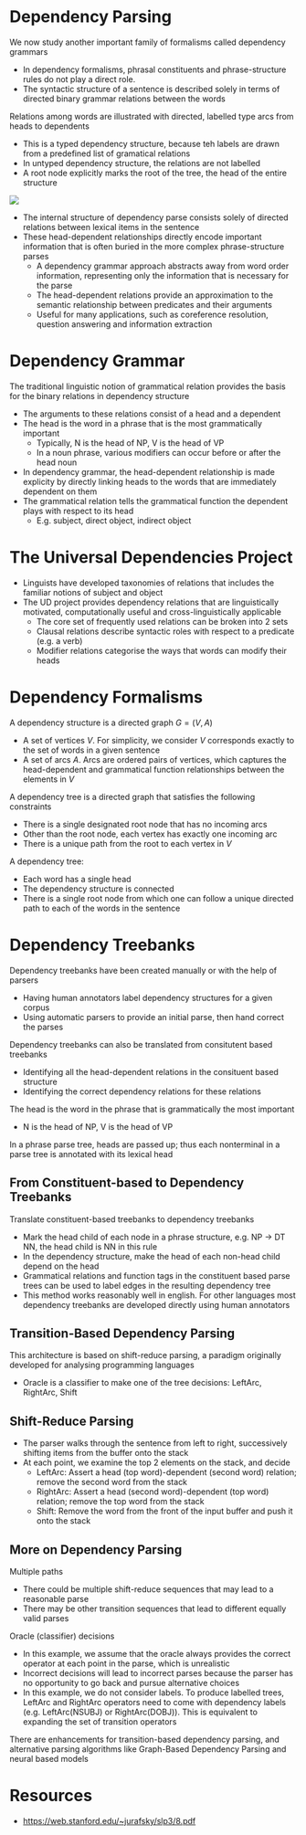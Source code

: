 # Dependency Parsing

We now study another important family of formalisms called dependency grammars

-   In dependency formalisms, phrasal constituents and phrase-structure rules do not play a direct role.
-   The syntactic structure of a sentence is described solely in terms of directed binary grammar relations between the words

Relations among words are illustrated with directed, labelled type arcs from heads to dependents

-   This is a typed dependency structure, because teh labels are drawn from a predefined list of gramatical relations
-   In untyped dependency structure, the relations are not labelled
-   A root node explicitly marks the root of the tree, the head of the entire structure

![](<https://editor.analyticsvidhya.com/uploads/29920Screenshot%20(127).png>)

-   The internal structure of dependency parse consists solely of directed relations between lexical items in the sentence
-   These head-dependent relationships directly encode important information that is often buried in the more complex phrase-structure parses
    -   A dependency grammar approach abstracts away from word order information, representing only the information that is necessary for the parse
    -   The head-dependent relations provide an approximation to the semantic relationship between predicates and their arguments
    -   Useful for many applications, such as coreference resolution, question answering and information extraction

# Dependency Grammar

The traditional linguistic notion of grammatical relation provides the basis for the binary relations in dependency structure

-   The arguments to these relations consist of a head and a dependent
-   The head is the word in a phrase that is the most grammatically important
    -   Typically, N is the head of NP, V is the head of VP
    -   In a noun phrase, various modifiers can occur before or after the head noun
-   In dependency grammar, the head-dependent relationship is made explicity by directly linking heads to the words that are immediately dependent on them
-   The grammatical relation tells the grammatical function the dependent plays with respect to its head
    -   E.g. subject, direct object, indirect object

# The Universal Dependencies Project

-   Linguists have developed taxonomies of relations that includes the familiar notions of subject and object
-   The UD project provides dependency relations that are linguistically motivated, computationally useful and cross-linguistically applicable
    -   The core set of frequently used relations can be broken into 2 sets
    -   Clausal relations describe syntactic roles with respect to a predicate (e.g. a verb)
    -   Modifier relations categorise the ways that words can modify their heads

# Dependency Formalisms

A dependency structure is a directed graph $G = (V, A)$

-   A set of vertices $V$. For simplicity, we consider $V$ corresponds exactly to the set of words in a given sentence
-   A set of arcs $A$. Arcs are ordered pairs of vertices, which captures the head-dependent and grammatical function relationships between the elements in $V$

A dependency tree is a directed graph that satisfies the following constraints

-   There is a single designated root node that has no incoming arcs
-   Other than the root node, each vertex has exactly one incoming arc
-   There is a unique path from the root to each vertex in $V$

A dependency tree:

-   Each word has a single head
-   The dependency structure is connected
-   There is a single root node from which one can follow a unique directed path to each of the words in the sentence

# Dependency Treebanks

Dependency treebanks have been created manually or with the help of parsers

-   Having human annotators label dependency structures for a given corpus
-   Using automatic parsers to provide an initial parse, then hand correct the parses

Dependency treebanks can also be translated from consitutent based treebanks

-   Identifying all the head-dependent relations in the consituent based structure
-   Identifying the correct dependency relations for these relations

The head is the word in the phrase that is grammatically the most important

-   N is the head of NP, V is the head of VP

In a phrase parse tree, heads are passed up; thus each nonterminal in a parse tree is annotated with its lexical head

## From Constituent-based to Dependency Treebanks

Translate constituent-based treebanks to dependency treebanks

-   Mark the head child of each node in a phrase structure, e.g. NP -> DT NN, the head child is NN in this rule
-   In the dependency structure, make the head of each non-head child depend on the head
-   Grammatical relations and function tags in the constituent based parse trees can be used to label edges in the resulting dependency tree
-   This method works reasonably well in english. For other languages most dependency treebanks are developed directly using human annotators

## Transition-Based Dependency Parsing

This architecture is based on shift-reduce parsing, a paradigm originally developed for analysing programming languages

-   Oracle is a classifier to make one of the tree decisions: LeftArc, RightArc, Shift

## Shift-Reduce Parsing

-   The parser walks through the sentence from left to right, successively shifting items from the buffer onto the stack
-   At each point, we examine the top 2 elements on the stack, and decide
    -   LeftArc: Assert a head (top word)-dependent (second word) relation; remove the second word from the stack
    -   RightArc: Assert a head (second word)-dependent (top word) relation; remove the top word from the stack
    -   Shift: Remove the word from the front of the input buffer and push it onto the stack

## More on Dependency Parsing

Multiple paths

-   There could be multiple shift-reduce sequences that may lead to a reasonable parse
-   There may be other transition sequences that lead to different equally valid parses

Oracle (classifier) decisions

-   In this example, we assume that the oracle always provides the correct operator at each point in the parse, which is unrealistic
-   Incorrect decisions will lead to incorrect parses because the parser has no opportunity to go back and pursue alternative choices
-   In this example, we do not consider labels. To produce labelled trees, LeftArc and RightArc operators need to come with dependency labels (e.g. LeftArc(NSUBJ) or RightArc(DOBJ)). This is equivalent to expanding the set of transition operators

There are enhancements for transition-based dependency parsing, and alternative parsing algorithms like Graph-Based Dependency Parsing and neural based models

# Resources

-   https://web.stanford.edu/~jurafsky/slp3/8.pdf
